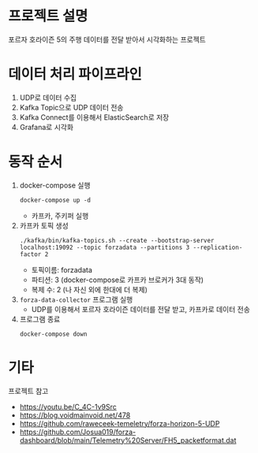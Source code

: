 # 프로젝트 설명
포르자 호라이즌 5의 주행 데이터를 전달 받아서 시각화하는 프로젝트

# 데이터 처리 파이프라인
1. UDP로 데이터 수집
2. Kafka Topic으로 UDP 데이터 전송
3. Kafka Connect를 이용해서 ElasticSearch로 저장
4. Grafana로 시각화

# 동작 순서
1. docker-compose 실행
   ```
   docker-compose up -d
   ```
   - 카프카, 주키퍼 실행
2. 카프카 토픽 생성
   ```
   ./kafka/bin/kafka-topics.sh --create --bootstrap-server localhost:19092 --topic forzadata --partitions 3 --replication-factor 2
   ```
   - 토픽이름: forzadata
   - 파티션: 3 (docker-compose로 카프카 브로커가 3대 동작)
   - 복제 수: 2 (나 자신 외에 한대에 더 복제)
3. `forza-data-collector` 프로그램 실행
   - UDP를 이용해서 포르자 호라이즌 데이터를 전달 받고, 카프카로 데이터 전송
4. 프로그램 종료
   ```
   docker-compose down
   ```


# 기타
프로젝트 참고
- https://youtu.be/C_4C-1v9Src
- https://blog.voidmainvoid.net/478
- https://github.com/raweceek-temeletry/forza-horizon-5-UDP
- https://github.com/Josua019/forza-dashboard/blob/main/Telemetry%20Server/FH5_packetformat.dat